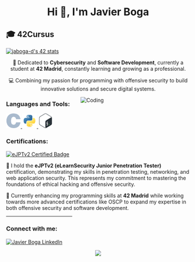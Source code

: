 <h1 align="center">Hi 👋, I'm Javier Boga</h1>

## 🎓 42Cursus
  [![jaboga-d's 42 stats](https://badge.mediaplus.ma/darkblue/jaboga-d)](https://profile.intra.42.fr/users/jaboga-d)
  
<p align="center">
  🌟 Dedicated to <strong>Cybersecurity</strong> and <strong>Software Development</strong>, currently a student at <strong>42 Madrid</strong>, constantly learning and growing as a professional.
</p>

<p align="center">
  💻 Combining my passion for programming with offensive security to build innovative solutions and secure digital systems.
</p>

<img align="right" alt="Coding" width="300" src="https://i.pinimg.com/originals/81/17/8b/81178b47a8598f0c81c4799f2cdd4057.gif">

<h3 align="left">Languages and Tools:</h3>
<p align="left"> 
  <a href="https://www.cprogramming.com/" target="_blank" rel="noreferrer"> 
    <img src="https://raw.githubusercontent.com/devicons/devicon/master/icons/c/c-original.svg" alt="C" width="40" height="40"/> 
  </a>
  <a href="https://www.python.org/" target="_blank" rel="noreferrer">
    <img src="https://raw.githubusercontent.com/devicons/devicon/master/icons/python/python-original.svg" alt="Python" width="40" height="40"/> 
  </a>
  <a href="https://www.gnu.org/software/bash/" target="_blank" rel="noreferrer">
    <img src="https://raw.githubusercontent.com/devicons/devicon/master/icons/bash/bash-original.svg" alt="Bash" width="40" height="40"/> 
  </a>

<br>

<h3 align="left">Certifications:</h3>
<p align="left">
  <a href="https://certs.ine.com/a1324edb-0659-4dd8-b415-4ccd2df3b51b#acc.1EAxLvld" target="_blank">
    <img src="https://img.shields.io/badge/eJPTv2-Certified-brightgreen?style=for-the-badge&logo=hackthebox" alt="eJPTv2 Certified Badge">
  </a>
</p>
<p align="left"> 
  📜 I hold the <strong>eJPTv2 (eLearnSecurity Junior Penetration Tester)</strong> certification, demonstrating my skills in penetration testing, networking, and web application security. This represents my commitment to mastering the foundations of ethical hacking and offensive security.
</p>

<p align="left"> 
  🎯 Currently enhancing my programming skills at <strong>42 Madrid</strong> while working towards more advanced certifications like OSCP to expand my expertise in both offensive security and software development.
</p>

<hr width="36%" >

<h3 align="left">Connect with me:</h3>
<p align="left">
  <a href="https://www.linkedin.com/in/javierboga" target="_blank">
    <img align="center" src="https://raw.githubusercontent.com/rahuldkjain/github-profile-readme-generator/master/src/images/icons/Social/linked-in-alt.svg" alt="Javier Boga LinkedIn" height="30" width="40" />
  </a>
</p>

<p align="center">
  <img src="https://komarev.com/ghpvc/?username=jbogad&label=Profile%20views&color=0e75b6&style=flat" />
</p>
